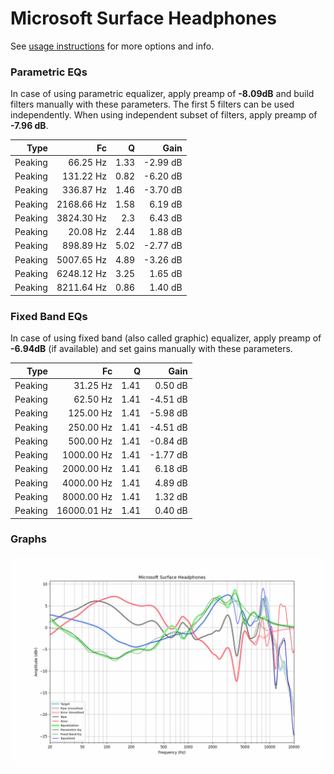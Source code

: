 # Microsoft Surface Headphones
See [usage instructions](https://github.com/jaakkopasanen/AutoEq#usage) for more options and info.

### Parametric EQs
In case of using parametric equalizer, apply preamp of **-8.09dB** and build filters manually
with these parameters. The first 5 filters can be used independently.
When using independent subset of filters, apply preamp of **-7.96 dB**.

| Type    | Fc         |    Q | Gain     |
|--------:|-----------:|-----:|---------:|
| Peaking | 66.25 Hz   | 1.33 | -2.99 dB |
| Peaking | 131.22 Hz  | 0.82 | -6.20 dB |
| Peaking | 336.87 Hz  | 1.46 | -3.70 dB |
| Peaking | 2168.66 Hz | 1.58 | 6.19 dB  |
| Peaking | 3824.30 Hz | 2.3  | 6.43 dB  |
| Peaking | 20.08 Hz   | 2.44 | 1.88 dB  |
| Peaking | 898.89 Hz  | 5.02 | -2.77 dB |
| Peaking | 5007.65 Hz | 4.89 | -3.26 dB |
| Peaking | 6248.12 Hz | 3.25 | 1.65 dB  |
| Peaking | 8211.64 Hz | 0.86 | 1.40 dB  |

### Fixed Band EQs
In case of using fixed band (also called graphic) equalizer, apply preamp of **-6.94dB**
(if available) and set gains manually with these parameters.

| Type    | Fc          |    Q | Gain     |
|--------:|------------:|-----:|---------:|
| Peaking | 31.25 Hz    | 1.41 | 0.50 dB  |
| Peaking | 62.50 Hz    | 1.41 | -4.51 dB |
| Peaking | 125.00 Hz   | 1.41 | -5.98 dB |
| Peaking | 250.00 Hz   | 1.41 | -4.51 dB |
| Peaking | 500.00 Hz   | 1.41 | -0.84 dB |
| Peaking | 1000.00 Hz  | 1.41 | -1.77 dB |
| Peaking | 2000.00 Hz  | 1.41 | 6.18 dB  |
| Peaking | 4000.00 Hz  | 1.41 | 4.89 dB  |
| Peaking | 8000.00 Hz  | 1.41 | 1.32 dB  |
| Peaking | 16000.01 Hz | 1.41 | 0.40 dB  |

### Graphs
![](./Microsoft%20Surface%20Headphones.png)